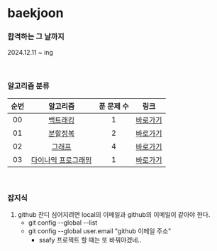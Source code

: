 # baekjoon

### 합격하는 그 날까지
2024.12.11 ~ ing

<br>

### 알고리즘 분류
|          순번          |        알고리즘         |         푼 문제 수          |        링크         |
| :-----: | :-----: | :-----: | :-----: |
| 00 | <a href="algorithm/src/backtracking" target="_blank">백트래킹</a> | 1 | <a href="algorithm/src/backtracking">바로가기</a> |
| 01 | <a href="algorithm/src/DivideAndConquer" target="_blank">분할정복</a> | 2 | <a href="algorithm/src/DivideAndConquer">바로가기</a> |
| 02 | <a href="algorithm/src/graph" target="_blank">그래프</a> | 4 | <a href="algorithm/src/graph">바로가기</a> |
| 03 | <a href="algorithm/src/DP" target="_blank">다이나믹 프로그래밍</a> | 1 | <a href="algorithm/src/DP">바로가기</a> |


<br>

### 잡지식

1. github 잔디 심어지려면 local의 이메일과 github의 이메일이 같아야 한다.
    - git config --global --list
    - git config --global user.email "github 이메일 주소"
        - ssafy 프로젝트 할 때는 또 바꿔야겠네..